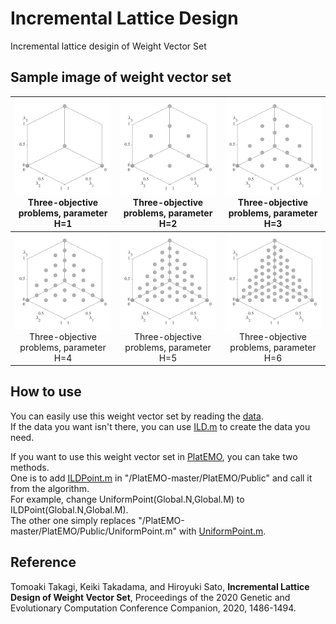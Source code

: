 # Incremental Lattice Design
 Incremental lattice desigin  of Weight Vector Set

## Sample image of weight vector set
|![image](image/H1.svg)Three-objective problems, parameter H=1|![image](image/H2.svg)Three-objective problems, parameter H=2|![image](image/H3.svg)Three-objective  problems, parameter H=3
|:-:|:-:|:-:|
|![image](image/H4.svg)Three-objective problems, parameter H=4|![image](image/H5.svg)Three-objective problems, parameter H=5|![image](image/H6.svg)Three-objective problems, parameter H=6|

## How to use
You can easily use this weight vector set by reading the [data](data).  
If the data you want isn't there, you can use [ILD.m](ILD/ILD.m) to create the data you need.  

If you want to use this weight vector set in [PlatEMO](https://github.com/BIMK/PlatEMO), you can take two methods.  
One is to add [ILDPoint.m](ILD/ILDPoint.m) in "/PlatEMO-master/PlatEMO/Public" and call it from the algorithm.  
For example, change UniformPoint(Global.N,Global.M) to ILDPoint(Global.N,Global.M).  
The other one simply replaces "/PlatEMO-master/PlatEMO/Public/UniformPoint.m" with [UniformPoint.m](ILD/UniformPoint.m).

## Reference 
Tomoaki Takagi, Keiki Takadama, and Hiroyuki Sato, **Incremental Lattice Design of Weight Vector Set**, Proceedings of the 2020 Genetic and Evolutionary Computation Conference Companion, 2020, 1486-1494.